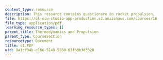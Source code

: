 ```yaml
---
content_type: resource
description: This resource contains questionare on rocket propulsion.
file: https://ol-ocw-studio-app-production.s3.amazonaws.com/courses/16-01-unified-engineering-i-ii-iii-iv-fall-2005-spring-2006/8a1cf94bd1665148593063f69b3d3320_q1.PDF
file_type: application/pdf
learning_resource_types: []
parent_title: Thermodynamics and Propulsion
parent_type: CourseSection
resourcetype: Document
title: q1.PDF
uid: 8a1cf94b-d166-5148-5930-63f69b3d3320
---
```

